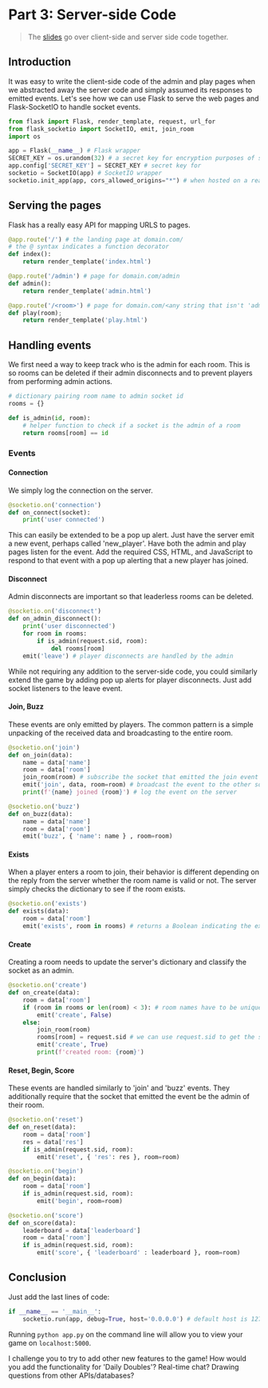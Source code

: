# Part 3: Server-side Code

> The [slides](slides/part-2.pdf) go over client-side and server side code together.

## Introduction

It was easy to write the client-side code of the admin and play pages when we abstracted away the server code and simply assumed its responses to emitted events. Let's see how we can use Flask to serve the web pages and Flask-SocketIO to handle socket events.

```python
from flask import Flask, render_template, request, url_for
from flask_socketio import SocketIO, emit, join_room
import os

app = Flask(__name__) # Flask wrapper
SECRET_KEY = os.urandom(32) # a secret key for encryption purposes of size 32 bytes
app.config['SECRET_KEY'] = SECRET_KEY # secret key for 
socketio = SocketIO(app) # SocketIO wrapper
socketio.init_app(app, cors_allowed_origins="*") # when hosted on a real server, accept requests from clients
```

## Serving the pages

Flask has a really easy API for mapping URLS to pages.

```python
@app.route('/') # the landing page at domain.com/
# the @ syntax indicates a function decorator
def index():
    return render_template('index.html')

@app.route('/admin') # page for domain.com/admin
def admin():
    return render_template('admin.html')

@app.route('/<room>') # page for domain.com/<any string that isn't 'admin'>
def play(room);
    return render_template('play.html')
```

## Handling events

We first need a way to keep track who is the admin for each room. This is so rooms can be deleted if their admin disconnects and to prevent players from performing admin actions.

```python
# dictionary pairing room name to admin socket id
rooms = {}

def is_admin(id, room):
    # helper function to check if a socket is the admin of a room
    return rooms[room] == id
```

### Events

#### Connection

We simply log the connection on the server.

```python
@socketio.on('connection')
def on_connect(socket):
    print('user connected')
```

This can easily be extended to be a pop up alert. Just have the server emit a new event, perhaps called 'new_player'. Have both the admin and play pages listen for the event. Add the required CSS, HTML, and JavaScript to respond to that event with a pop up alerting that a new player has joined.

#### Disconnect

Admin disconnects are important so that leaderless rooms can be deleted.

```python
@socketio.on('disconnect')
def on_admin_disconnect():
    print('user disconnected')
    for room in rooms:
        if is_admin(request.sid, room):
            del rooms[room]
    emit('leave') # player disconnects are handled by the admin
```

While not requiring any addition to the server-side code, you could similarly extend the game by adding pop up alerts for player disconnects. Just add socket listeners to the leave event.

#### Join, Buzz

These events are only emitted by players. The common pattern is a simple unpacking of the received data and broadcasting to the entire room.

```python
@socketio.on('join')
def on_join(data):
    name = data['name']
    room = data['room']
    join_room(room) # subscribe the socket that emitted the join event to the room
    emit('join', data, room=room) # broadcast the event to the other sockets subscribed to the room
    print(f'{name} joined {room}') # log the event on the server

@socketio.on('buzz')
def on_buzz(data):
    name = data['name']
    room = data['room']
    emit('buzz', { 'name': name } , room=room)
```

#### Exists

When a player enters a room to join, their behavior is different depending on the reply from the server whether the room name is valid or not. The server simply checks the dictionary to see if the room exists.

```python
@socketio.on('exists')
def exists(data):
    room = data['room']
    emit('exists', room in rooms) # returns a Boolean indicating the existence of a key in the dictionary
```

#### Create

Creating a room needs to update the server's dictionary and classify the socket as an admin.

```python
@socketio.on('create')
def on_create(data):
    room = data['room']
    if (room in rooms or len(room) < 3): # room names have to be unique and at least 2 characters long
        emit('create', False)
    else:
        join_room(room)
        rooms[room] = request.sid # we can use request.sid to get the socket's unique id
        emit('create', True)
        print(f'created room: {room}')
```

#### Reset, Begin, Score

These events are handled similarly to 'join' and 'buzz' events. They additionally require that the socket that emitted the event be the admin of their room.

```python
@socketio.on('reset')
def on_reset(data):
    room = data['room']
    res = data['res']
    if is_admin(request.sid, room):
        emit('reset', { 'res': res }, room=room)

@socketio.on('begin')
def on_begin(data):
    room = data['room']
    if is_admin(request.sid, room):
        emit('begin', room=room)

@socketio.on('score')
def on_score(data):
    leaderboard = data['leaderboard']
    room = data['room']
    if is_admin(request.sid, room):
        emit('score', { 'leaderboard' : leaderboard }, room=room)
```

## Conclusion

Just add the last lines of code:

```python
if __name__ == '__main__':
    socketio.run(app, debug=True, host='0.0.0.0') # default host is 127.0.0.1 which will work locally, but will not accept requests from public IPs
```

Running `python app.py` on the command line will allow you to view your game on `localhost:5000`.

I challenge you to try to add other new features to the game! How would you add the functionality for 'Daily Doubles'? Real-time chat? Drawing questions from other APIs/databases?